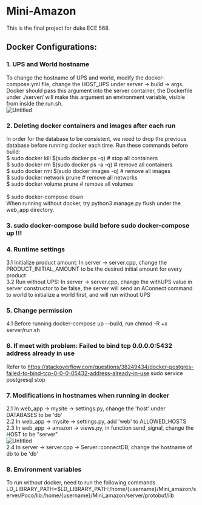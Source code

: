 Mini-Amazon
===
This is the final project for duke ECE 568.
   
Docker Configurations: 
---
### 1. UPS and World hostname
To change the hostname of UPS and world, modify the docker-compose.yml file, change the HOST_UPS under server -> build -> args. Docker should pass this argument into the server container, the Dockerfile under ./server/ will make this argument an environment variable, visible from inside the run.sh.<br>
![Untitled](https://user-images.githubusercontent.com/49318361/164995413-2ea68d15-3080-49d1-9389-ab0cc8bebc5d.png)

### 2. Deleting docker containers and images after each run
In order for the database to be consistent, we need to drop the previous database before running docker each time. Run these commands before build:
 <br>
$ sudo docker kill $(sudo docker ps -q) # stop all containers <br>
$ sudo docker rm $(sudo docker ps -a -q) # remove all containers  <br>
$ sudo docker rmi $(sudo docker images -q) # remove all images <br>
$ sudo docker network prune # remove all networks <br>
$ sudo docker volume prune # remove all volumes  <br>
 <br>
 $ sudo docker-compose down <br>
When running without docker, try python3 manage.py flush under the web_app directory.

### 3. sudo docker-compose build before sudo docker-compose up !!!

### 4. Runtime settings
3.1 Initialize product amount: In server -> server.cpp, change the PRODUCT_INITIAL_AMOUNT to be the desired initial amount for every product<br>
3.2 Run without UPS: In server -> server.cpp, change the withUPS value in server constructor to be false, the server will send an AConnect command to world to initialize a world first, and will run without UPS<br>

### 5. Change permission
4.1 Before running docker-compose up --build, run chmod -R +x server/run.sh

### 6. If meet with problem: Failed to bind tcp 0.0.0.0:5432 address already in use
Refer to https://stackoverflow.com/questions/38249434/docker-postgres-failed-to-bind-tcp-0-0-0-05432-address-already-in-use
sudo service postgresql stop

### 7. Modifications in hostnames when running in docker
2.1 In web_app -> mysite -> settings.py, change the 'host' under DATABASES to be 'db'<br>
2.2 In web_app -> mysite -> settings.py, add 'web' to ALLOWED_HOSTS<br>
2.3 In web_app -> amazon -> views.py, in function send_signal, change the HOST to be "server"<br>
![Untitled](https://user-images.githubusercontent.com/49318361/164996218-32bc3728-e6fa-4485-b15f-99719e42814d.png) <br>
2.4 In server -> server.cpp -> Server::connectDB, change the hostname of db to be 'db'

### 8. Environment variables
To run without docker, need to run the following commands <br> LD_LIBRARY_PATH=$LD_LIBRARY_PATH:/home/{username}/Mini_amazon/server/Poco/lib:/home/{username}/Mini_amazon/server/protobuf/lib
